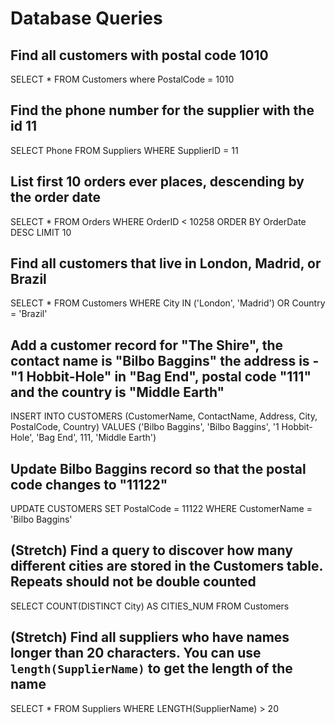# Database Queries

## Find all customers with postal code 1010

SELECT \* FROM Customers where PostalCode = 1010

## Find the phone number for the supplier with the id 11

SELECT Phone FROM Suppliers WHERE SupplierID = 11

## List first 10 orders ever places, descending by the order date

SELECT \* FROM Orders WHERE OrderID < 10258 ORDER BY OrderDate DESC LIMIT 10

## Find all customers that live in London, Madrid, or Brazil

SELECT \* FROM Customers WHERE City IN ('London', 'Madrid') OR Country = 'Brazil'

## Add a customer record for "The Shire", the contact name is "Bilbo Baggins" the address is -"1 Hobbit-Hole" in "Bag End", postal code "111" and the country is "Middle Earth"

INSERT INTO CUSTOMERS
(CustomerName, ContactName, Address, City, PostalCode, Country)
VALUES ('Bilbo Baggins', 'Bilbo Baggins', '1 Hobbit-Hole', 'Bag End', 111, 'Middle Earth')

## Update Bilbo Baggins record so that the postal code changes to "11122"

UPDATE CUSTOMERS
SET PostalCode = 11122
WHERE CustomerName = 'Bilbo Baggins'

## (Stretch) Find a query to discover how many different cities are stored in the Customers table. Repeats should not be double counted

SELECT COUNT(DISTINCT City) AS CITIES_NUM FROM Customers

## (Stretch) Find all suppliers who have names longer than 20 characters. You can use `length(SupplierName)` to get the length of the name

SELECT \* FROM Suppliers WHERE LENGTH(SupplierName) > 20
